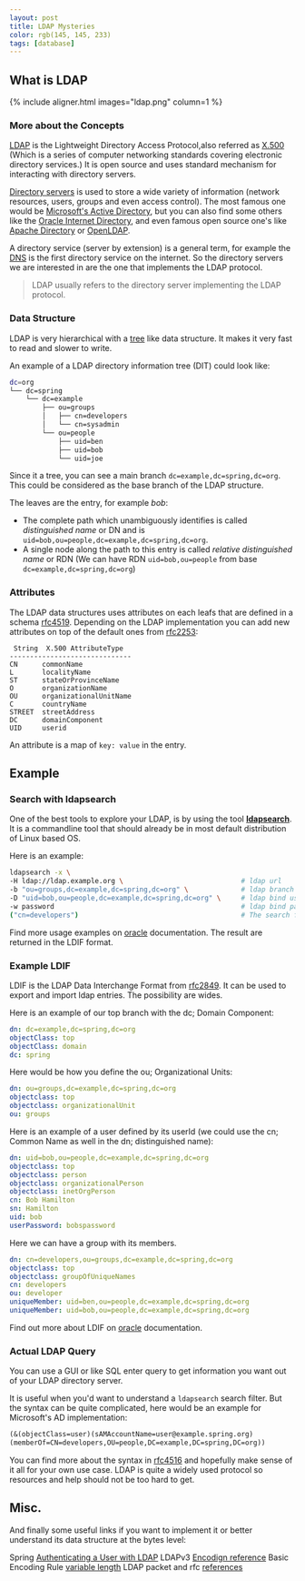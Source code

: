 ```yaml
---
layout: post
title: LDAP Mysteries
color: rgb(145, 145, 233)
tags: [database]
---
```


## What is LDAP

{% include aligner.html images="ldap.png" column=1 %}

### More about the Concepts

[LDAP](https://ldap.com/) is the Lightweight Directory Access Protocol,also referred as [X.500](https://en.wikipedia.org/wiki/X.500) 
(Which is a series of computer networking standards covering electronic directory services.) 
It is open source and uses standard mechanism for interacting with directory servers.

[Directory servers](https://en.wikipedia.org/wiki/Directory_service) is used to store a wide variety of information 
(network resources, users, groups and even access control).
The most famous one would be [Microsoft's Active Directory](https://en.wikipedia.org/wiki/Active_Directory), 
but you can also find some others like the [Oracle Internet Directory](https://en.wikipedia.org/wiki/Oracle_Internet_Directory),
and even famous open source one's like [Apache Directory](https://en.wikipedia.org/wiki/Apache_Directory) or [OpenLDAP](https://en.wikipedia.org/wiki/OpenLDAP).

A directory service (server by extension) is a general term, for example the [DNS](https://www.ietf.org/rfc/rfc1034.txt) is the first directory service on the internet.
So the directory servers we are interested in are the one that implements the LDAP protocol.

> LDAP usually refers to the directory server implementing the LDAP protocol. 

### Data Structure

LDAP is very hierarchical with a [tree](https://www.pks.mpg.de/~mueller/docs/suse10.1/suselinux-manual_en/manual/sec.ldap.tree.html) like data structure.
It makes it very fast to read and slower to write.

An example of a LDAP directory information tree (DIT) could look like:

```bash
dc=org
└── dc=spring
    └── dc=example
        ├── ou=groups
        │   ├── cn=developers
        │   └── cn=sysadmin
        └── ou=people
            ├── uid=ben
            ├── uid=bob
            └── uid=joe

```

Since it a tree, you can see a main branch `dc=example,dc=spring,dc=org`. 
This could be considered as the base branch of the LDAP structure.

The leaves are the entry, for example _bob_:
  
  - The complete path which unambiguously identifies is called _distinguished name_ or DN and is `uid=bob,ou=people,dc=example,dc=spring,dc=org`.
  - A single node along the path to this entry is called _relative distinguished name_ or RDN (We can have RDN `uid=bob,ou=people` from base `dc=example,dc=spring,dc=org`)
  

### Attributes

The LDAP data structures uses attributes on each leafs that are defined in a schema [rfc4519](https://tools.ietf.org/html/rfc4519).
Depending on the LDAP implementation you can add new attributes on top of the default ones from [rfc2253](https://tools.ietf.org/html/rfc2253):

     String  X.500 AttributeType
    ------------------------------
    CN      commonName
    L       localityName
    ST      stateOrProvinceName
    O       organizationName
    OU      organizationalUnitName
    C       countryName
    STREET  streetAddress
    DC      domainComponent
    UID     userid

An attribute is a map of `key: value` in the entry.

## Example

### Search with ldapsearch

One of the best tools to explore your LDAP, is by using the tool __[ldapsearch](https://docs.ldap.com/ldap-sdk/docs/tool-usages/ldapsearch.html)__.
It is a commandline tool that should already be in most default distribution of Linux based OS.

Here is an example:

```bash
ldapsearch -x \
-H ldap://ldap.example.org \                             # ldap url
-b "ou=groups,dc=example,dc=spring,dc=org" \             # ldap branch
-D "uid=bob,ou=people,dc=example,dc=spring,dc=org" \     # ldap bind user
-w password                                              # ldap bind password
("cn=developers")                                        # The search filter 
```

Find more usage examples on [oracle](https://docs.oracle.com/cd/E19693-01/819-0997/auto45/index.html) documentation.
The result are returned in the LDIF format.

### Example LDIF

LDIF is the LDAP Data Interchange Format from [rfc2849](https://tools.ietf.org/html/rfc2849).
It can be used to export and import ldap entries. The possibility are wides.

Here is an example of our top branch with the dc; Domain Component:

```yaml
dn: dc=example,dc=spring,dc=org
objectClass: top
objectClass: domain
dc: spring
```

Here would be how you define the ou; Organizational Units: 

```yaml
dn: ou=groups,dc=example,dc=spring,dc=org
objectclass: top
objectclass: organizationalUnit
ou: groups
```

Here is an example of a user defined by its userId (we could use the cn; Common Name as well in the dn; distinguished name):

```yaml
dn: uid=bob,ou=people,dc=example,dc=spring,dc=org
objectclass: top
objectclass: person
objectclass: organizationalPerson
objectclass: inetOrgPerson
cn: Bob Hamilton
sn: Hamilton
uid: bob
userPassword: bobspassword
```

Here we can have a group with its members.

```yaml
dn: cn=developers,ou=groups,dc=example,dc=spring,dc=org
objectclass: top
objectclass: groupOfUniqueNames
cn: developers
ou: developer
uniqueMember: uid=ben,ou=people,dc=example,dc=spring,dc=org
uniqueMember: uid=bob,ou=people,dc=example,dc=spring,dc=org
```

Find out more about LDIF on [oracle](https://docs.oracle.com/cd/B14099_19/idmanage.1012/b15883/ldif_appendix002.htm) documentation.


### Actual LDAP Query

You can use a GUI or like SQL enter query to get information you want out of your LDAP directory server.

It is useful when you'd want to understand a `ldapsearch` search filter. 
But the syntax can be quite complicated, here would be an example for Microsoft's AD implementation:

```lisp
(&(objectClass=user)(sAMAccountName=user@example.spring.org)
(memberOf=CN=developers,OU=people,DC=example,DC=spring,DC=org))
```

You can find more about the syntax in [rfc4516](https://tools.ietf.org/html/rfc4516) and hopefully make sense of it all for your own use case.
LDAP is quite a widely used protocol so resources and help should not be too hard to get.

## Misc.

And finally some useful links if you want to implement it or better understand its data structure at the bytes level:

Spring [Authenticating a User with LDAP](https://spring.io/guides/gs/authenticating-ldap/)
LDAPv3 [Encodign reference](https://ldap.com/ldapv3-wire-protocol-reference-asn1-ber/)
Basic Encoding Rule [variable length](http://www.csc.villanova.edu/~cassel/netbook/ber/node4.html#SECTION00011200000000000000)
LDAP packet and rfc [references](www.selfadsi.org/ldap.html)





